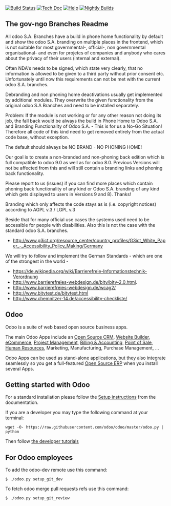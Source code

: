 [![Build Status](http://runbot.odoo.com/runbot/badge/flat/1/master.svg)](http://runbot.odoo.com/runbot)
[![Tech Doc](http://img.shields.io/badge/master-docs-8f8f8f.svg?style=flat)](http://www.odoo.com/documentation/master)
[![Help](http://img.shields.io/badge/master-help-8f8f8f.svg?style=flat)](https://www.odoo.com/forum/help-1)
[![Nightly Builds](http://img.shields.io/badge/master-nightly-8f8f8f.svg?style=flat)](http://nightly.odoo.com/)

The gov-ngo Branches Readme
-------------------------

All odoo S.A. Branches have a build in phone home functionality by default and show the odoo S.A. branding on multiple places in the frontend, which is not suitable for most governmental-, official-, non governmental organisational- and even for projetcs of companies and anybody who cares about the privacy of their users (internal and external).

Often NDA's needs to be signed, which state very clearly, that no information is allowed to be given to a third party without prior consent etc. Unfortunately until now this requirements can not be met with the current odoo S.A. branches.

Debranding and non phoning home deactivations usually get implemented by additional modules. They overwrite the given functionality from the original odoo S.A Branches and need to be installed separately.

Problem: 
If the module is not working or for any other reason not doing its job, the fall back would be always the build in Phone Home to Odoo S.A. and Branding Functionality of Odoo S.A. - This is for us a No-Go Situation! Therefore all code of this kind need to get removed entirely from the actual code base, without exception. 

The default should always be NO BRAND - NO PHONING HOME!

Our goal is to create a non-branded and non-phoning back edition which is full compatible to odoo 9.0 as well as for odoo 8.0. Previous Versions will not be affected from this and will still contain a branding links and phoning back functionality.

Please report to us (issues) if you can find more places which contain phoning back functionality of any kind or Odoo S.A. branding of any kind which gets displayed to users in Versions 9 and 8). Thanks! 

Branding which only affects the code stays as is (i.e. copyright notices) according to AGPL v.3 / LGPL v.3

Beside that for many official use cases the systems used need to be accessible for people with disabilities. Also this is not the case with the standard odoo S.A. branches. 

* http://www.g3ict.org/resource_center/country_profiles/G3ict_White_Paper_-_Accessibility_Policy_Making/Germany

We will try to follow and implement the German Standards - which are one of the strongest in the world - 

* https://de.wikipedia.org/wiki/Barrierefreie-Informationstechnik-Verordnung
* http://www.barrierefreies-webdesign.de/bitv/bitv-2.0.html. 
* http://www.barrierefreies-webdesign.de/wcag2/
* http://www.bitvtest.de/bitvtest.html
* http://www.chemnitzer-14.de/accessibility-checkliste/ 

Odoo
----

Odoo is a suite of web based open source business apps.

The main Odoo Apps include an <a href="https://www.odoo.com/page/crm">Open Source CRM</a>, <a href="https://www.odoo.com/page/website-builder">Website Builder</a>, <a href="https://www.odoo.com/page/e-commerce">eCommerce</a>, <a href="https://www.odoo.com/page/project-management">Project Management</a>, <a href="https://www.odoo.com/page/accounting">Billing &amp; Accounting</a>, <a href="https://www.odoo.com/page/point-of-sale">Point of Sale</a>, <a href="https://www.odoo.com/page/employees">Human Resources</a>, Marketing, Manufacturing, Purchase Management, ...  

Odoo Apps can be used as stand-alone applications, but they also integrate seamlessly so you get
a full-featured <a href="https://www.odoo.com">Open Source ERP</a> when you install several Apps.


Getting started with Odoo
-------------------------
For a standard installation please follow the <a href="https://www.odoo.com/documentation/8.0/setup/install.html">Setup instructions</a>
from the documentation.

If you are a developer you may type the following command at your terminal:

    wget -O- https://raw.githubusercontent.com/odoo/odoo/master/odoo.py | python

Then follow <a href="https://www.odoo.com/documentation/8.0/tutorials.html">the developer tutorials</a>


For Odoo employees
------------------

To add the odoo-dev remote use this command:

    $ ./odoo.py setup_git_dev

To fetch odoo merge pull requests refs use this command:

    $ ./odoo.py setup_git_review

